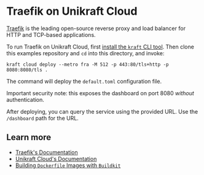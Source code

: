 # Traefik on Unikraft Cloud

[Traefik](https://traefik.io/traefik/) is the leading open-source reverse proxy and load balancer for HTTP and TCP-based applications.

To run Traefik on Unikraft Cloud, first [install the `kraft` CLI tool](https://unikraft.org/docs/cli).
Then clone this examples repository and `cd` into this directory, and invoke:

```console
kraft cloud deploy --metro fra -M 512 -p 443:80/tls+http -p 8080:8080/tls .
```

The command will deploy the `default.toml` configuration file.

Important security note: this exposes the dashboard on port 8080 *without* authentication.

After deploying, you can query the service using the provided URL.
Use the `/dashboard` path for the URL.

## Learn more

- [Traefik's Documentation](https://doc.traefik.io/traefik/)
- [Unikraft Cloud's Documentation](https://unikraft.cloud/docs/)
- [Building `Dockerfile` Images with `Buildkit`](https://unikraft.org/guides/building-dockerfile-images-with-buildkit)

